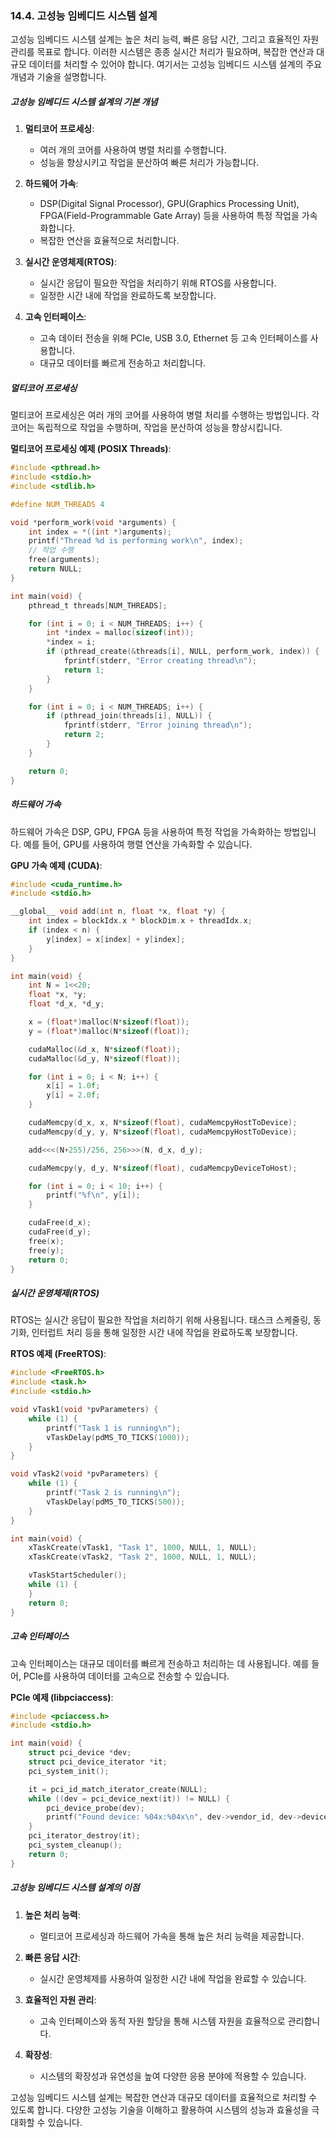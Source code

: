 ### 14.4. 고성능 임베디드 시스템 설계

고성능 임베디드 시스템 설계는 높은 처리 능력, 빠른 응답 시간, 그리고 효율적인 자원 관리를 목표로 합니다. 이러한 시스템은 종종 실시간 처리가 필요하며, 복잡한 연산과 대규모 데이터를 처리할 수 있어야 합니다. 여기서는 고성능 임베디드 시스템 설계의 주요 개념과 기술을 설명합니다.

##### 고성능 임베디드 시스템 설계의 기본 개념

1. **멀티코어 프로세싱**:
   - 여러 개의 코어를 사용하여 병렬 처리를 수행합니다.
   - 성능을 향상시키고 작업을 분산하여 빠른 처리가 가능합니다.

2. **하드웨어 가속**:
   - DSP(Digital Signal Processor), GPU(Graphics Processing Unit), FPGA(Field-Programmable Gate Array) 등을 사용하여 특정 작업을 가속화합니다.
   - 복잡한 연산을 효율적으로 처리합니다.

3. **실시간 운영체제(RTOS)**:
   - 실시간 응답이 필요한 작업을 처리하기 위해 RTOS를 사용합니다.
   - 일정한 시간 내에 작업을 완료하도록 보장합니다.

4. **고속 인터페이스**:
   - 고속 데이터 전송을 위해 PCIe, USB 3.0, Ethernet 등 고속 인터페이스를 사용합니다.
   - 대규모 데이터를 빠르게 전송하고 처리합니다.

##### 멀티코어 프로세싱

멀티코어 프로세싱은 여러 개의 코어를 사용하여 병렬 처리를 수행하는 방법입니다. 각 코어는 독립적으로 작업을 수행하며, 작업을 분산하여 성능을 향상시킵니다.

**멀티코어 프로세싱 예제 (POSIX Threads)**:
```c
#include <pthread.h>
#include <stdio.h>
#include <stdlib.h>

#define NUM_THREADS 4

void *perform_work(void *arguments) {
    int index = *((int *)arguments);
    printf("Thread %d is performing work\n", index);
    // 작업 수행
    free(arguments);
    return NULL;
}

int main(void) {
    pthread_t threads[NUM_THREADS];

    for (int i = 0; i < NUM_THREADS; i++) {
        int *index = malloc(sizeof(int));
        *index = i;
        if (pthread_create(&threads[i], NULL, perform_work, index)) {
            fprintf(stderr, "Error creating thread\n");
            return 1;
        }
    }

    for (int i = 0; i < NUM_THREADS; i++) {
        if (pthread_join(threads[i], NULL)) {
            fprintf(stderr, "Error joining thread\n");
            return 2;
        }
    }

    return 0;
}
```

##### 하드웨어 가속

하드웨어 가속은 DSP, GPU, FPGA 등을 사용하여 특정 작업을 가속화하는 방법입니다. 예를 들어, GPU를 사용하여 행렬 연산을 가속화할 수 있습니다.

**GPU 가속 예제 (CUDA)**:
```c
#include <cuda_runtime.h>
#include <stdio.h>

__global__ void add(int n, float *x, float *y) {
    int index = blockIdx.x * blockDim.x + threadIdx.x;
    if (index < n) {
        y[index] = x[index] + y[index];
    }
}

int main(void) {
    int N = 1<<20;
    float *x, *y;
    float *d_x, *d_y;

    x = (float*)malloc(N*sizeof(float));
    y = (float*)malloc(N*sizeof(float));

    cudaMalloc(&d_x, N*sizeof(float));
    cudaMalloc(&d_y, N*sizeof(float));

    for (int i = 0; i < N; i++) {
        x[i] = 1.0f;
        y[i] = 2.0f;
    }

    cudaMemcpy(d_x, x, N*sizeof(float), cudaMemcpyHostToDevice);
    cudaMemcpy(d_y, y, N*sizeof(float), cudaMemcpyHostToDevice);

    add<<<(N+255)/256, 256>>>(N, d_x, d_y);

    cudaMemcpy(y, d_y, N*sizeof(float), cudaMemcpyDeviceToHost);

    for (int i = 0; i < 10; i++) {
        printf("%f\n", y[i]);
    }

    cudaFree(d_x);
    cudaFree(d_y);
    free(x);
    free(y);
    return 0;
}
```

##### 실시간 운영체제(RTOS)

RTOS는 실시간 응답이 필요한 작업을 처리하기 위해 사용됩니다. 태스크 스케줄링, 동기화, 인터럽트 처리 등을 통해 일정한 시간 내에 작업을 완료하도록 보장합니다.

**RTOS 예제 (FreeRTOS)**:
```c
#include <FreeRTOS.h>
#include <task.h>
#include <stdio.h>

void vTask1(void *pvParameters) {
    while (1) {
        printf("Task 1 is running\n");
        vTaskDelay(pdMS_TO_TICKS(1000));
    }
}

void vTask2(void *pvParameters) {
    while (1) {
        printf("Task 2 is running\n");
        vTaskDelay(pdMS_TO_TICKS(500));
    }
}

int main(void) {
    xTaskCreate(vTask1, "Task 1", 1000, NULL, 1, NULL);
    xTaskCreate(vTask2, "Task 2", 1000, NULL, 1, NULL);

    vTaskStartScheduler();
    while (1) {
    }
    return 0;
}
```

##### 고속 인터페이스

고속 인터페이스는 대규모 데이터를 빠르게 전송하고 처리하는 데 사용됩니다. 예를 들어, PCIe를 사용하여 데이터를 고속으로 전송할 수 있습니다.

**PCIe 예제 (libpciaccess)**:
```c
#include <pciaccess.h>
#include <stdio.h>

int main(void) {
    struct pci_device *dev;
    struct pci_device_iterator *it;
    pci_system_init();

    it = pci_id_match_iterator_create(NULL);
    while ((dev = pci_device_next(it)) != NULL) {
        pci_device_probe(dev);
        printf("Found device: %04x:%04x\n", dev->vendor_id, dev->device_id);
    }
    pci_iterator_destroy(it);
    pci_system_cleanup();
    return 0;
}
```

##### 고성능 임베디드 시스템 설계의 이점

1. **높은 처리 능력**:
   - 멀티코어 프로세싱과 하드웨어 가속을 통해 높은 처리 능력을 제공합니다.

2. **빠른 응답 시간**:
   - 실시간 운영체제를 사용하여 일정한 시간 내에 작업을 완료할 수 있습니다.

3. **효율적인 자원 관리**:
   - 고속 인터페이스와 동적 자원 할당을 통해 시스템 자원을 효율적으로 관리합니다.

4. **확장성**:
   - 시스템의 확장성과 유연성을 높여 다양한 응용 분야에 적용할 수 있습니다.

고성능 임베디드 시스템 설계는 복잡한 연산과 대규모 데이터를 효율적으로 처리할 수 있도록 합니다. 다양한 고성능 기술을 이해하고 활용하여 시스템의 성능과 효율성을 극대화할 수 있습니다.

